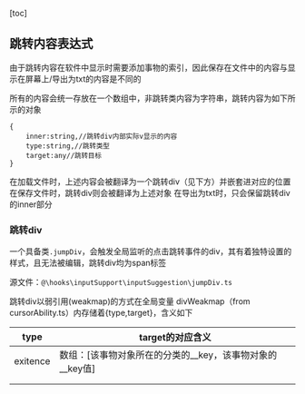 [toc]

## 跳转内容表达式

由于跳转内容在软件中显示时需要添加事物的索引，因此保存在文件中的内容与显示在屏幕上/导出为txt的内容是不同的

所有的内容会统一存放在一个数组中，非跳转类内容为字符串，跳转内容为如下所示的对象

```
{
	inner:string,//跳转div内部实际v显示的内容
	type:string,//跳转类型
	target:any//跳转目标
}
```

在加载文件时，上述内容会被翻译为一个跳转div（见下方）并嵌套进对应的位置
在保存文件时，跳转div则会被翻译为上述对象
在导出为txt时，只会保留跳转div的inner部分

### 跳转div

一个具备类`.jumpDiv`，会触发全局监听的点击跳转事件的div，其有着独特设置的样式，且无法被编辑，跳转div均为span标签

源文件：`@\hooks\inputSupport\inputSuggestion\jumpDiv.ts`

跳转div以弱引用(weakmap)的方式在全局变量 divWeakmap（from cursorAbility.ts）内存储着{type,target}，含义如下

| type     | target的对应含义                                             |
| -------- | ------------------------------------------------------------ |
| exitence | 数组：[该事物对象所在的分类的\_\_key，该事物对象的\_\_key值] |
|          |                                                              |
|          |                                                              |

